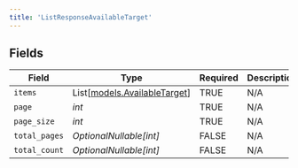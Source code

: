 ```yaml
---
title: 'ListResponseAvailableTarget'
---
```



## Fields

| Field                                                        | Type                                                         | Required                                                     | Description                                                  |
| ------------------------------------------------------------ | ------------------------------------------------------------ | ------------------------------------------------------------ | ------------------------------------------------------------ |
| `items`                                                      | List[[models.AvailableTarget](/python-sdk-docs/models/components/availabletarget)] | TRUE                                           | N/A                                                          |
| `page`                                                       | *int*                                                        | TRUE                                           | N/A                                                          |
| `page_size`                                                  | *int*                                                        | TRUE                                           | N/A                                                          |
| `total_pages`                                                | *OptionalNullable[int]*                                      | FALSE                                           | N/A                                                          |
| `total_count`                                                | *OptionalNullable[int]*                                      | FALSE                                           | N/A                                                          |
